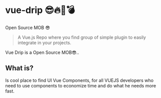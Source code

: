 # vue-drip 😎🔥🔫💣
Open Source MOB 😎

> A Vue.js Repo where you find group of simple plugin to easily integrate in your projects.

Vue Drip is a Open Source MOB😎..

## What is?

Is cool place to find UI Vue Components, for all VUEJS developers who need to use components to economize time and do what he needs more fast.
